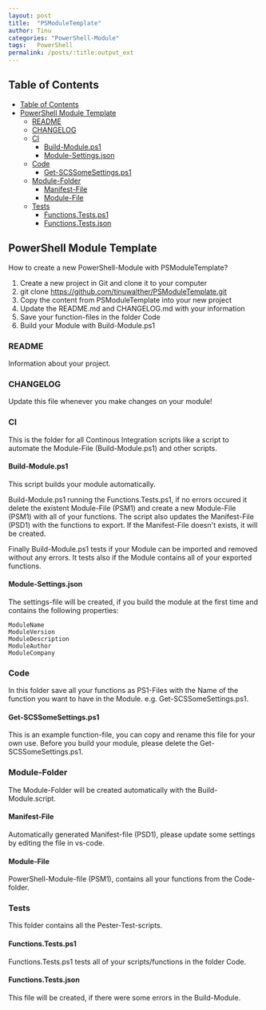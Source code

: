 ```yaml
---
layout: post
title:  "PSModuleTemplate"
author: Tinu
categories: "PowerShell-Module"
tags:   PowerShell
permalink: /posts/:title:output_ext
---
```


## Table of Contents

- [Table of Contents](#table-of-contents)
- [PowerShell Module Template](#powershell-module-template)
  - [README](#readme)
  - [CHANGELOG](#changelog)
  - [CI](#ci)
    - [Build-Module.ps1](#build-moduleps1)
    - [Module-Settings.json](#module-settingsjson)
  - [Code](#code)
    - [Get-SCSSomeSettings.ps1](#get-scssomesettingsps1)
  - [Module-Folder](#module-folder)
    - [Manifest-File](#manifest-file)
    - [Module-File](#module-file)
  - [Tests](#tests)
    - [Functions.Tests.ps1](#functionstestsps1)
    - [Functions.Tests.json](#functionstestsjson)

## PowerShell Module Template

How to create a new PowerShell-Module with PSModuleTemplate?

1. Create a new project in Git and clone it to your computer
2. git clone <https://github.com/tinuwalther/PSModuleTemplate.git>  
3. Copy the content from PSModuleTemplate into your new project
4. Update the README.md and CHANGELOG.md with your information
5. Save your function-files in the folder Code
6. Build your Module with Build-Module.ps1

### README

Information about your project.

### CHANGELOG

Update this file whenever you make changes on your module!

### CI

This is the folder for all Continous Integration scripts like a script to automate the Module-File (Build-Module.ps1) and other scripts.

#### Build-Module.ps1

This script builds your module automatically.  

Build-Module.ps1 running the Functions.Tests.ps1, if no errors occured it delete the existent Module-File (PSM1) and create a new Module-File (PSM1) with all of your functions.
The script also updates the Manifest-File (PSD1) with the functions to export. If the Manifest-File doesn't exists, it will be created.

Finally Build-Module.ps1 tests if your Module can be imported and removed without any errors. It tests also if the Module contains all of your exported functions.

#### Module-Settings.json

The settings-file will be created, if you build the module at the first time and contains the following properties:

    ModuleName
    ModuleVersion
    ModuleDescription
    ModuleAuthor
    ModuleCompany

### Code

In this folder save all your functions as PS1-Files with the Name of the function you want to have in the Module. e.g. Get-SCSSomeSettings.ps1.

#### Get-SCSSomeSettings.ps1

This is an example function-file, you can copy and rename this file for your own use. Before you build your module, please delete the Get-SCSSomeSettings.ps1.

### Module-Folder

The Module-Folder will be created automatically with the Build-Module.script.

#### Manifest-File

Automatically generated Manifest-file (PSD1), please update some settings by editing the file in vs-code.

#### Module-File

PowerShell-Module-file (PSM1), contains all your functions from the Code-folder.

### Tests

This folder contains all the Pester-Test-scripts.  

#### Functions.Tests.ps1

Functions.Tests.ps1 tests all of your scripts/functions in the folder Code.  

#### Functions.Tests.json

This file will be created, if there were some errors in the Build-Module.
